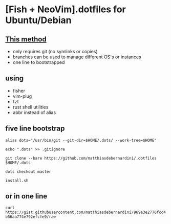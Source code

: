 # [Fish + NeoVim].dotfiles for Ubuntu/Debian

## [This method](https://www.atlassian.com/git/tutorials/dotfiles)

 + only requires git (no symlinks or copies)
 + branches can be used to manage different OS's or instances
 + one line to bootstrapped

## using

  + fisher
  + vim-plug
  + fzf
  + rust shell utilities
  + abbr instead of alias

## five line bootstrap

`alias dots="/usr/bin/git --git-dir=$HOME/.dots/ --work-tree=$HOME"`

`echo ".dots" >> .gitignore`

`git clone --bare https://github.com/matthiasdebernardini/.dotfiles $HOME/.dots`

`dots checkout master`

`install.sh`

## or in one line

`curl https://gist.githubusercontent.com/matthiasdebernardini/969a3e2776fcc4b56aa774e792efcfe9/raw`
